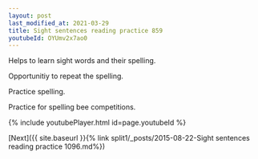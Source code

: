 ```yaml
---
layout: post
last_modified_at: 2021-03-29
title: Sight sentences reading practice 859
youtubeId: OYUmv2x7ao0
---
```

 
 
Helps to learn sight words and their spelling.

Opportunitiy to repeat the spelling. 

Practice spelling. 
 
Practice for spelling bee competitions. 
 
{% include youtubePlayer.html id=page.youtubeId %}
 
 

[Next]({{ site.baseurl }}{% link  split1/_posts/2015-08-22-Sight sentences reading practice 1096.md%})
 
